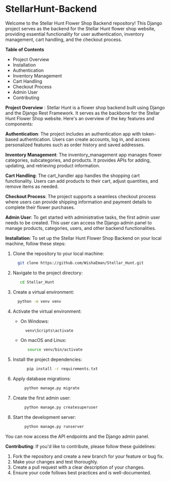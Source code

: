 # StellarHunt-Backend

Welcome to the Stellar Hunt Flower Shop Backend repository! This Django project serves as the backend for the
Stellar Hunt flower shop website, providing essential functionality for user authentication, inventory management, 
cart handling, and the checkout process.


**Table of Contents**

* Project Overview
* Installation
* Authentication
* Inventory Management
* Cart Handling
* Checkout Process
* Admin User
* Contributing

**Project Overview** :
Stellar Hunt is a flower shop backend built using Django and the Django Rest Framework. It serves as the backbone for the Stellar Hunt Flower Shop website. Here's an overview of the key features and components:

**Authentication**:
The project includes an authentication app with token-based authentication. Users can create accounts, log in, and access personalized features such as order history and saved addresses.

**Inventory Management**:
The inventory_management app manages flower categories, subcategories, and products. It provides APIs for adding, updating, and retrieving product information.

**Cart Handling**:
The cart_handler app handles the shopping cart functionality. Users can add products to their cart, adjust quantities, and remove items as needed.

**Checkout Process**:
The project supports a seamless checkout process where users can provide shipping information and payment details to complete their flower purchases.

**Admin User**:
To get started with administrative tasks, the first admin user needs to be created. This user can access the Django admin panel to manage products, categories, users, and other backend functionalities.

**Installation**:
To set up the Stellar Hunt Flower Shop Backend on your local machine, follow these steps:

1. Clone the repository to your local machine:
    ```bash
      git clone https://github.com/WishaEman/Stellar_Hunt.git
    ```
   
2. Navigate to the project directory:
   ```bash
      cd Stellar_Hunt
    ```
   
3. Create a virtual environment:
   ```bash
     python -m venv venv
    ```
   
4. Activate the virtual environment:

   * On Windows:
       ```bash
         venv\Scripts\activate
       ```
   * On macOS and Linux:
      ```bash
         source venv/bin/activate
       ```
  
5. Install the project dependencies:
   ```bash
         pip install -r requirements.txt
   ```
   
6. Apply database migrations:
    ```bash
         python manage.py migrate
    ```

7. Create the first admin user:
   ```bash
        python manage.py createsuperuser
    ```

8. Start the development server:
   ```bash
        python manage.py runserver
    ```
   
You can now access the API endpoints and the Django admin panel.

**Contributing**:
If you'd like to contribute, please follow these guidelines:

1. Fork the repository and create a new branch for your feature or bug fix.
2. Make your changes and test thoroughly.
3. Create a pull request with a clear description of your changes.
4. Ensure your code follows best practices and is well-documented.